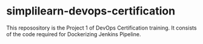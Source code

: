 # simplilearn-devops-certification
This reposository is the Project 1 of DevOps Certification training. It consists of the code required for Dockerizing Jenkins Pipeline.
